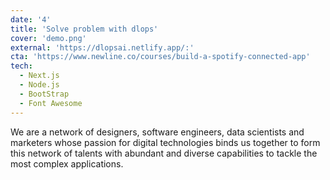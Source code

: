 ```yaml
---
date: '4'
title: 'Solve problem with dlops'
cover: 'demo.png'
external: 'https://dlopsai.netlify.app/:'
cta: 'https://www.newline.co/courses/build-a-spotify-connected-app'
tech:
  - Next.js
  - Node.js
  - BootStrap
  - Font Awesome
---
```


We are a network of designers, software engineers, data scientists and marketers whose passion for digital technologies binds us together to form this network of talents with abundant and diverse capabilities to tackle the most complex applications.

